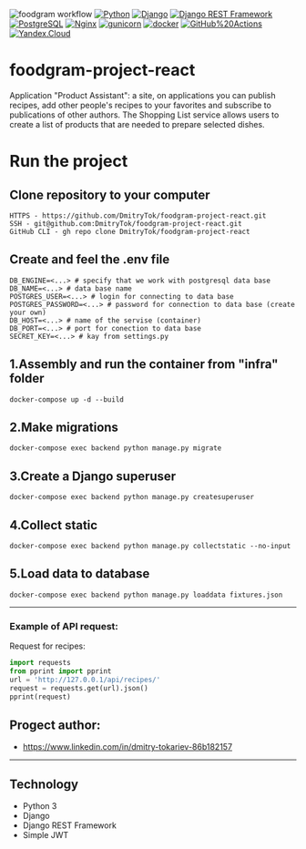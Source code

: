 ![foodgram workflow](https://github.com/DmitryTok/foodgram-project-react/actions/workflows/main.yml/badge.svg)
[![Python](https://img.shields.io/badge/-Python-464646?style=flat-square&logo=Python)](https://www.python.org/)
[![Django](https://img.shields.io/badge/-Django-464646?style=flat-square&logo=Django)](https://www.djangoproject.com/)
[![Django REST Framework](https://img.shields.io/badge/-Django%20REST%20Framework-464646?style=flat-square&logo=Django%20REST%20Framework)](https://www.django-rest-framework.org/)
[![PostgreSQL](https://img.shields.io/badge/-PostgreSQL-464646?style=flat-square&logo=PostgreSQL)](https://www.postgresql.org/)
[![Nginx](https://img.shields.io/badge/-NGINX-464646?style=flat-square&logo=NGINX)](https://nginx.org/ru/)
[![gunicorn](https://img.shields.io/badge/-gunicorn-464646?style=flat-square&logo=gunicorn)](https://gunicorn.org/)
[![docker](https://img.shields.io/badge/-Docker-464646?style=flat-square&logo=docker)](https://www.docker.com/)
[![GitHub%20Actions](https://img.shields.io/badge/-GitHub%20Actions-464646?style=flat-square&logo=GitHub%20actions)](https://github.com/features/actions)
[![Yandex.Cloud](https://img.shields.io/badge/-Yandex.Cloud-464646?style=flat-square&logo=Yandex.Cloud)](https://cloud.yandex.ru/)
# foodgram-project-react
Application "Product Assistant": a site, on applications you can publish recipes, add other people's recipes to your favorites and subscribe to publications of other authors. The Shopping List service allows users to create a list of products that are needed to prepare selected dishes.

# Run the project
## Clone repository to your computer
```
HTTPS - https://github.com/DmitryTok/foodgram-project-react.git
SSH - git@github.com:DmitryTok/foodgram-project-react.git
GitHub CLI - gh repo clone DmitryTok/foodgram-project-react
```
## Create and feel the .env file
```
DB_ENGINE=<...> # specify that we work with postgresql data base
DB_NAME=<...> # data base name
POSTGRES_USER=<...> # login for connecting to data base
POSTGRES_PASSWORD=<...> # password for connection to data base (create your own)
DB_HOST=<...> # name of the servise (container)
DB_PORT=<...> # port for conection to data base
SECRET_KEY=<...> # kay from settings.py
```
## 1.Assembly and run the container from "infra" folder
```
docker-compose up -d --build
```
## 2.Make migrations
```
docker-compose exec backend python manage.py migrate
```
## 3.Create a Django superuser
```
docker-compose exec backend python manage.py createsuperuser
```
## 4.Collect static
```
docker-compose exec backend python manage.py collectstatic --no-input
```
## 5.Load data to database
```
docker-compose exec backend python manage.py loaddata fixtures.json
```
***
### Example of API request:

Request for recipes:
```python
import requests
from pprint import pprint
url = 'http://127.0.0.1/api/recipes/'
request = requests.get(url).json()
pprint(request)
```
## Progect author:
* https://www.linkedin.com/in/dmitry-tokariev-86b182157
***
## Technology

- Python 3
- Django
- Django REST Framework
- Simple JWT